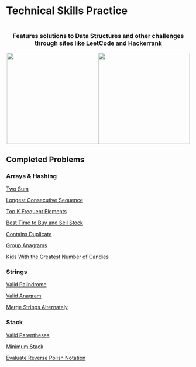 # Technical Skills Practice

<div style="display:flex; flex-direction: column">
    <div style="justify-content: center">
        <bold><h3 style="text-align: center;">Features solutions to Data Structures and other challenges through sites like LeetCode and Hackerrank</h3>
        </bold>
    <div>
    <div style="display:flex; justify-content: center">
        <img style="width:250px;"src="https://i.imgur.com/Zpz1xKb.png">
        <img style="width:250px;"src="https://i.imgur.com/pzmtzGZ.png">
    </div>
</div>

## Completed Problems

### Arrays & Hashing
[Two Sum](https://github.com/TaseskiCS/TechPrep/blob/main/Arrays/TwoSum.md)


[Longest Consecutive Sequence](https://github.com/TaseskiCS/TechPrep/blob/main/Arrays/LongestConsecutiveSequence.md)

[Top K Frequent Elements](https://github.com/TaseskiCS/TechPrep/blob/main/Arrays/TopKFrequent.md)

[Best Time to Buy and Sell Stock](https://github.com/TaseskiCS/TechPrep/blob/main/Arrays/BuySellStock.md)

[Contains Duplicate](https://github.com/TaseskiCS/TechPrep/blob/main/Arrays/ContainsDuplicate.md)

[Group Anagrams](https://github.com/TaseskiCS/TechPrep/blob/main/Arrays/GroupAnagrams.md)

[Kids With the Greatest Number of Candies](https://github.com/TaseskiCS/TechPrep/blob/main/Arrays/KidsGreatestCandies.md)

### Strings
[Valid Palindrome](https://github.com/TaseskiCS/TechPrep/blob/main/String/ValidPalindrome.md)

[Valid Anagram](https://github.com/TaseskiCS/TechPrep/blob/main/String/ValidAnagram.md)

[Merge Strings Alternately](https://github.com/TaseskiCS/TechPrep/blob/main/String/MergeStringsAlternately.md)



### Stack
[Valid Parentheses](https://github.com/TaseskiCS/TechPrep/blob/main/Stack/ValidParentheses.md)

[Minimum Stack](https://github.com/TaseskiCS/TechPrep/blob/main/Stack/MinimumStack.md)

[Evaluate Reverse Polish Notation](https://github.com/TaseskiCS/TechPrep/blob/main/Stack/EvaluateNotation.md)



